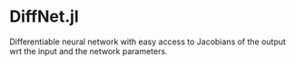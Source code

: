 # DiffNet.jl
Differentiable neural network with easy access to Jacobians of the output wrt the input and the network parameters.

